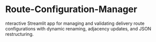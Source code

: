 # Route-Configuration-Manager
nteractive Streamlit app for managing and validating delivery route configurations with dynamic renaming, adjacency updates, and JSON restructuring.
